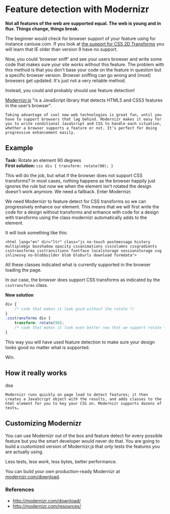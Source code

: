 # Feature detection with Modernizr

**Not all features of the web are supported equal. The web is young and in flux. Things change, things break.**

The beginner would check for browser support of your feature using for instance caniuse.com. If you look at [the support for CSS 2D Transforms](http://caniuse.com/transforms2d) you will learn that IE older than version 9 have no support.

Now, you could 'browser sniff' and see your users browser and write some code that makes sure your site works without this feature. The problem with this method is that you don't base your code on the feature in question but a specific browser version. Browser sniffing can go wrong and (most) browsers get updated. It's just not a very reliable method.

Instead, you could and probably should use feature detection!

[Modernizr.js](http://modernizr.com/) "is a JavaScript library that detects HTML5 and CSS3 features in the user’s browser".

	Taking advantage of cool new web technologies is great fun, until you have to support browsers that lag behind. Modernizr makes it easy for you to write conditional JavaScript and CSS to handle each situation, whether a browser supports a feature or not. It’s perfect for doing progressive enhancement easily.
	
## Example

**Task:** Rotate an element 90 degrees  
**First solution:** `css div { transform: rotate(90); }`

This will do the job, but what if the browser does not support CSS transforms? In most cases, nothing happens as the browser happily just ignores the rule but now we when the element isn't rotated the design doesn't work anymore. We need a fallback. Enter Modernizr.

We need Modernizr to feature detect for CSS transforms so we can progressively enhance our element. This means that we will first write the code for a design without transforms and enhance with code for a design with transforms using the class modernizr automatically adds to the <html> element.

It will look something like this:

`<html lang="en" dir="ltr" class="js no-touch postmessage history multiplebgs boxshadow opacity cssanimations csscolumns cssgradients csstransforms csstransitions fontface localstorage sessionstorage svg inlinesvg no-blobbuilder blob bloburls download formdata">`

All these classes indicated what is currently supported in the browser loading the page.

In our case, the browser does support CSS transforms as indicated by the `csstransforms` class.

**New solution**

```css
div {
	/* code that makes it look good without the rotate */
}
.csstransforms div {
	transform: rotate(90);
	/* code that makes it look even better now that we support rotate */
}
```

This way you will have used feature detection to make sure your design looks good no matter what is supported.

Win.

## How it really works

dsa

	Modernizr runs quickly on page load to detect features; it then creates a JavaScript object with the results, and adds classes to the html element for you to key your CSS on. Modernizr supports dozens of tests…


## Customizing Modernizr

You can use Modernizr out of the box and feature detect for every possible feature but you the smart developer would never do that. You are going to build a customized version of Modernizr.js that only tests the features you are actually using.

Less tests, less work, less bytes, better performance.

You can build your own production-ready Modernizr at [modernizr.com/download](http://modernizr.com/download/).

### References

* http://modernizr.com/download/
* http://modernizr.com/resources/



